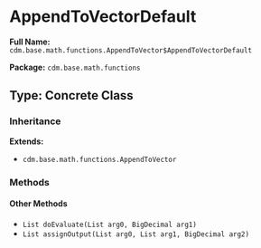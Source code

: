 # AppendToVectorDefault

**Full Name:** `cdm.base.math.functions.AppendToVector$AppendToVectorDefault`

**Package:** `cdm.base.math.functions`

## Type: Concrete Class

### Inheritance

**Extends:**
- `cdm.base.math.functions.AppendToVector`

### Methods

#### Other Methods

- `List doEvaluate(List arg0, BigDecimal arg1)`
- `List assignOutput(List arg0, List arg1, BigDecimal arg2)`

